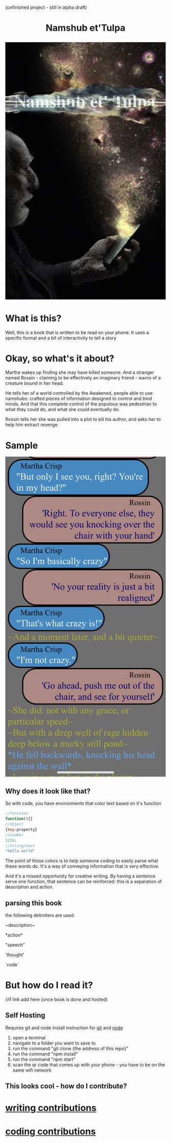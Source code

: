 (unfinished project - still in alpha draft)
<h1 align="center">


Namshub et'Tulpa
</h1>
<p align="center">

  <img src="coverart.jpg" alt="cover art" />
</p>


# What is this?

Well, this is a book that is written to be read on your phone.
It uses a specific format and a bit of interactivity to tell a story

# Okay, so what's it about?


Martha wakes up finding she may have killed someone. 
And a stranger named Rossin - claiming to be effectively an imaginary friend - warns of a creature bound in her head.

He tells her of a world controlled by the Awakened, people able to use namshubs: crafted pieces of information designed to control and bind minds. 
And that this complete control of the populous was pedestrian to what they could do, and what she could eventually do.

Rossin tells her she was pulled into a plot to kill his author, and asks her to help him extract revenge.



# Sample 

![example](sample.jpg)



## Why does it look like that?
So with code, you have environments that color text based on it's function
```js
//function
function(){}
//object
{key:property}
//number
1234;
//string/text
"hello world"
```
The point of those colors is to help someone coding to easily parse what these words do.
It's a way of conveying information that is very effective.

And it's a missed opportunity for creative writing.
By having a sentence serve one function, that sentence can be reinforced: this is a separation of description and action.

## parsing this book

the following delimiters are used:

\~description\~

\*action\*

\"speech\"

\'thought\'

\`code\`



# But how do I read it?

//if link add here (once book is done and hosted)

## Self Hosting

  Requires git and node
    Install instruction for [git](https://github.com/git-guides/install-git) and [node](https://docs.npmjs.com/downloading-and-installing-node-js-and-npm)

  1. open a terminal
  2. navigate to a folder you want to save to
  3. run the command "git clone {the address of this repo}"
  4. run the command "npm install"
  5. run the command "npm start"
  6. scan the qr code that comes up with your phone
    - you have to be on the same wifi network

## This looks cool - how do I contribute?

# [writing contributions](contributions_writing.md)
# [coding contributions](contributions_coding.md)
